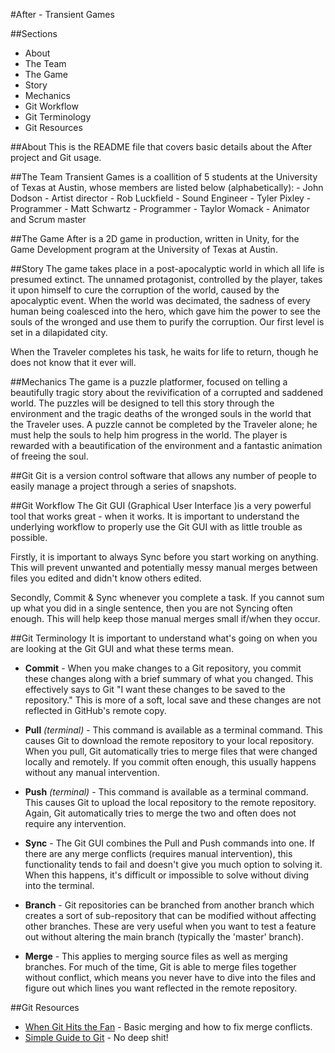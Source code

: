 #After - Transient Games


##Sections
- About
- The Team
- The Game
- Story
- Mechanics
- Git Workflow
- Git Terminology
- Git Resources


##About
This is the README file that covers basic details about the After project
and Git usage.


##The  Team
Transient Games is a coallition of 5 students at the University of Texas at
Austin, whose members are listed below (alphabetically):
	- John Dodson - Artist director
	- Rob Luckfield - Sound Engineer
	- Tyler Pixley - Programmer
	- Matt Schwartz - Programmer
	- Taylor Womack - Animator and Scrum master


##The  Game
After is a 2D game in production, written in Unity, for the Game 
Development program at the University of Texas at Austin.


##Story
The game takes place in a post-apocalyptic world in which all life is 
presumed extinct. The unnamed protagonist, controlled by the player, takes
it upon himself to cure the corruption of the world, caused by the 
apocalyptic event. When the world was decimated, the sadness of every
human being coalesced into the hero, which gave him the power to see the 
souls of the wronged and use them to purify the corruption. Our first level
is set in a dilapidated city. 

When the Traveler completes his task, he waits for life to return, though
he does not know that it ever will.


##Mechanics
The game is a puzzle platformer, focused on telling a beautifully tragic 
story about the revivification of a corrupted and saddened world. The 
puzzles will be designed to tell this story through the environment and the
tragic deaths of the wronged souls in the world that the Traveler uses. A
puzzle cannot be completed by the Traveler alone; he must help the souls to
help him progress in the world. The player is rewarded with a 
beautification of the environment and a fantastic animation of freeing the 
soul.


##Git
Git is a version control software that allows any number of people to 
easily manage a project through a series of snapshots.


##Git Workflow
The Git GUI (Graphical User Interface )is a very powerful tool that works
great - when it works. It is important to understand the underlying 
workflow to properly use the Git GUI with as little trouble as possible.

Firstly, it is important to always Sync before you start working on 
anything. This will prevent unwanted and potentially messy manual merges 
between files you edited and didn't know others edited.

Secondly, Commit & Sync whenever you complete a task. If you cannot sum up 
what you did in a single sentence, then you are not Syncing often enough. 
This will help keep those manual merges small if/when they occur. 


##Git  Terminology
It is important to understand what's going on when you are looking at the 
Git GUI and what these terms mean.

* **Commit** - When you make changes to a Git repository, you commit these 
changes along with a brief summary of what you changed. This effectively 
says to Git "I want these changes to be saved to the repository." This is 
more of a soft, local save and these changes are not reflected in GitHub's 
remote copy.

* **Pull** *(terminal)* - This command is available as a terminal command. This 
causes Git to download the remote repository to your local repository. When
you pull, Git automatically tries to merge files that were changed locally 
and remotely. If you commit often enough, this usually happens without any 
manual intervention.

* **Push** *(terminal)* - This command is available as a terminal command. This 
causes Git to upload the local repository to the remote repository. Again, 
Git automatically tries to merge the two and often does not require any 
intervention.

* **Sync** - The Git GUI combines the Pull and Push commands into one. If there 
are any merge conflicts (requires manual intervention), this functionality 
tends to fail and doesn't give you much option to solving it. When this 
happens, it's difficult or impossible to solve without diving into the 
terminal.

* **Branch** - Git repositories can be branched from another branch which creates
a sort of sub-repository that can be modified without affecting other 
branches. These are very useful when you want to test a feature out without
altering the main branch (typically the 'master' branch).

* **Merge** - This applies to merging source files as well as merging branches. 
For much of the time, Git is able to merge files together without conflict,
which means you never have to dive into the files and figure out which 
lines you want reflected in the remote repository.


##Git Resources
* [When Git Hits the Fan](http://git-scm.com/book/en/Git-Branching-Basic-Branching-and-Merging#Basic-Merging) - 
Basic merging and how to fix merge conflicts.
* [Simple Guide to Git](http://rogerdudler.github.io/git-guide/) - No deep shit!
